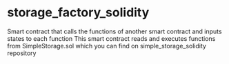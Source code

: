 # storage_factory_solidity
Smart contract that calls the functions of another smart contract and inputs states to each function
This smart contract reads and executes functions from SimpleStorage.sol which you can find on simple_storage_solidity repository
